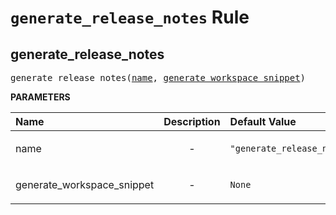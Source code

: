 <!-- Generated with Stardoc, Do Not Edit! -->
# `generate_release_notes` Rule


<a id="#generate_release_notes"></a>

## generate_release_notes

<pre>
generate_release_notes(<a href="#generate_release_notes-name">name</a>, <a href="#generate_release_notes-generate_workspace_snippet">generate_workspace_snippet</a>)
</pre>



**PARAMETERS**


| Name  | Description | Default Value |
| :------------- | :------------- | :------------- |
| <a id="generate_release_notes-name"></a>name |  <p align="center"> - </p>   |  <code>"generate_release_notes"</code> |
| <a id="generate_release_notes-generate_workspace_snippet"></a>generate_workspace_snippet |  <p align="center"> - </p>   |  <code>None</code> |


